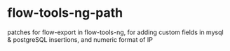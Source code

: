 # flow-tools-ng-path
patches for flow-export in flow-tools-ng, for adding custom fields in mysql & postgreSQL insertions, and numeric format of IP
